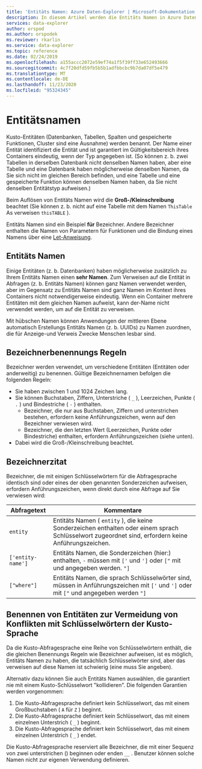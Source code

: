 ```yaml
---
title: 'Entitäts Namen: Azure Daten-Explorer | Microsoft-Dokumentation'
description: In diesem Artikel werden die Entitäts Namen in Azure Daten-Explorer beschrieben.
services: data-explorer
author: orspod
ms.author: orspodek
ms.reviewer: rkarlin
ms.service: data-explorer
ms.topic: reference
ms.date: 02/24/2019
ms.openlocfilehash: a155accc2072e59ef74a1f5f39ff33e652493666
ms.sourcegitcommit: 4c7f20dfd59fb5b5b1adfbbcbc9b7da07df5e479
ms.translationtype: MT
ms.contentlocale: de-DE
ms.lasthandoff: 11/23/2020
ms.locfileid: "95324345"
---
```

# <a name="entity-names"></a>Entitätsnamen

Kusto-Entitäten (Datenbanken, Tabellen, Spalten und gespeicherte Funktionen, Cluster sind eine Ausnahme) werden benannt. Der Name einer Entität identifiziert die Entität und ist garantiert im Gültigkeitsbereich ihres Containers eindeutig, wenn der Typ angegeben ist.
(So können z. b. zwei Tabellen in derselben Datenbank nicht denselben Namen haben, aber eine Tabelle und eine Datenbank haben möglicherweise denselben Namen, da Sie sich nicht im gleichen Bereich befinden, und eine Tabelle und eine gespeicherte Funktion können denselben Namen haben, da Sie nicht denselben Entitätstyp aufweisen.)

Beim Auflösen von Entitäts Namen wird die **Groß-/Kleinschreibung** beachtet (Sie können z. b. nicht auf eine Tabelle mit dem Namen `ThisTable` As verweisen `thisTABLE` ).

Entitäts Namen sind ein Beispiel **für** Bezeichner. Andere Bezeichner enthalten die Namen von Parametern für Funktionen und die Bindung eines Namens über eine [Let-Anweisung](../letstatement.md).

## <a name="entity-pretty-names"></a>Entitäts Namen

Einige Entitäten (z. b. Datenbanken) haben möglicherweise zusätzlich zu Ihrem Entitäts Namen einen **sehr Namen**. Zum Verweisen auf die Entität in Abfragen (z. b. Entitäts Namen) können ganz Namen verwendet werden, aber im Gegensatz zu Entitäts Namen sind ganz Namen im Kontext ihres Containers nicht notwendigerweise eindeutig. Wenn ein Container mehrere Entitäten mit dem gleichen Namen aufweist, kann der-Name nicht verwendet werden, um auf die Entität zu verweisen.

Mit hübschen Namen können Anwendungen der mittleren Ebene automatisch Erstellungs Entitäts Namen (z. b. UUIDs) zu Namen zuordnen, die für Anzeige-und Verweis Zwecke Menschen lesbar sind.

## <a name="identifier-naming-rules"></a>Bezeichnerbenennungs Regeln

Bezeichner werden verwendet, um verschiedene Entitäten (Entitäten oder anderweitig) zu benennen.
Gültige Bezeichnernamen befolgen die folgenden Regeln:
* Sie haben zwischen 1 und 1024 Zeichen lang.
* Sie können Buchstaben, Ziffern, Unterstriche ( `_` ), Leerzeichen, Punkte ( `.` ) und Bindestriche ( `-` ) enthalten.
  * Bezeichner, die nur aus Buchstaben, Ziffern und unterstrichen bestehen, erfordern keine Anführungszeichen, wenn auf den Bezeichner verwiesen wird.
  * Bezeichner, die den letzten Wert (Leerzeichen, Punkte oder Bindestriche) enthalten, erfordern Anführungszeichen (siehe unten).
* Dabei wird die Groß-/Kleinschreibung beachtet.

## <a name="identifier-quoting"></a>Bezeichnerzitat

Bezeichner, die mit einigen Schlüsselwörtern für die Abfragesprache identisch sind oder eines der oben genannten Sonderzeichen aufweisen, erfordern Anführungszeichen, wenn direkt durch eine Abfrage auf Sie verwiesen wird:

|Abfragetext         |Kommentare                          |
|-------------------|----------------------------------|
| `entity`          |Entitäts Namen ( `entity` ), die keine Sonderzeichen enthalten oder einem sprach Schlüsselwort zugeordnet sind, erfordern keine Anführungszeichen.|
|`['entity-name']`  |Entitäts Namen, die Sonderzeichen (hier:) enthalten, `-` müssen mit `['` und `']` oder `["` mit und angegeben werden. `"]`|
|`["where"]`        |Entitäts Namen, die sprach Schlüsselwörter sind, müssen in Anführungszeichen mit `['` und `']` oder mit `["` und angegeben werden `"]`|

## <a name="naming-your-entities-to-avoid-collisions-with-kusto-language-keywords"></a>Benennen von Entitäten zur Vermeidung von Konflikten mit Schlüsselwörtern der Kusto-Sprache

Da die Kusto-Abfragesprache eine Reihe von Schlüsselwörtern enthält, die die gleichen Benennungs Regeln wie Bezeichner aufweisen, ist es möglich, Entitäts Namen zu haben, die tatsächlich Schlüsselwörter sind, aber das verweisen auf diese Namen ist schwierig (eine muss Sie angeben).

Alternativ dazu können Sie auch Entitäts Namen auswählen, die garantiert nie mit einem Kusto-Schlüsselwort "kollidieren". Die folgenden Garantien werden vorgenommen:

1. Die Kusto-Abfragesprache definiert kein Schlüsselwort, das mit einem Großbuchstaben ( `A` für `Z` ) beginnt.
2. Die Kusto-Abfragesprache definiert kein Schlüsselwort, das mit einem einzelnen Unterstrich ( `_` ) beginnt.
3. Die Kusto-Abfragesprache definiert kein Schlüsselwort, das mit einem einzelnen Unterstrich ( `_` ) endet.

Die Kusto-Abfragesprache reserviert alle Bezeichner, die mit einer Sequenz von zwei unterstrichen () beginnen oder enden `__` . Benutzer können solche Namen nicht zur eigenen Verwendung definieren.








